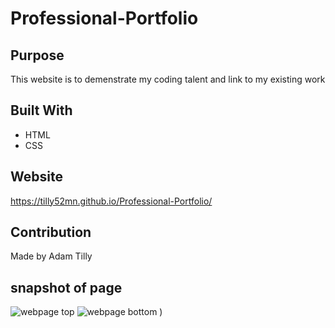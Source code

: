 # Professional-Portfolio

## Purpose
This website is to demenstrate my coding talent and link to my existing work

## Built With
* HTML
* CSS

## Website
https://tilly52mn.github.io/Professional-Portfolio/

## Contribution
Made by Adam Tilly

## snapshot of page
![webpage top](https://user-images.githubusercontent.com/88518686/130384678-90d234ab-6c1b-4083-a87c-b5fe8eea221a.PNG)
![webpage bottom](https://user-images.githubusercontent.com/88518686/130384587-7a7ab928-6055-4edd-a399-21414c92035c.PNG)
)
